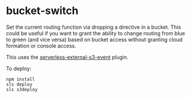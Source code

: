 # bucket-switch

Set the current routing function via dropping a directive in a bucket. This could be useful if you want to grant the ability to change routing from blue to green (and vice versa) based on bucket access without granting cloud formation or console access.

This uses the [serverless-external-s3-event](https://github.com/matt-filion/serverless-external-s3-event) plugin.

To deploy:

````console
npm install
sls deploy
sls s3deploy
````
